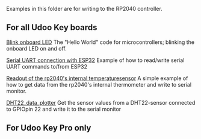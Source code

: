 Examples in this folder are for writing to the RP2040 controller.
## For all Udoo Key boards
[Blink onboard LED](https://github.com/opivankristovi/udoo-key-arduino/tree/main/rp2040/BlinkRP2040)
  The "Hello World" code for microcontrollers; blinking the onboard LED on and off.
  
[Serial UART connection with ESP32](https://github.com/opivankristovi/udoo-key-arduino/tree/main/rp2040/picoToEsp32UART)
  Example of how to read/write serial UART commands to/from ESP32

[Readout of the rp2040's internal temperaturesensor](https://github.com/opivankristovi/udoo-key-arduino/tree/main/rp2040/core_temperature_plotter)
  A simple example of how to get data from the rp2040's internal thermometer and write to serial monitor.

[DHT22_data_plotter](https://github.com/opivankristovi/udoo-key-arduino/tree/main/rp2040/dht22_data_plot)
  Get the sensor values from a DHT22-sensor connected to GPIOpin 22 and write it to the serial monitor

 ## For Udoo Key Pro only
